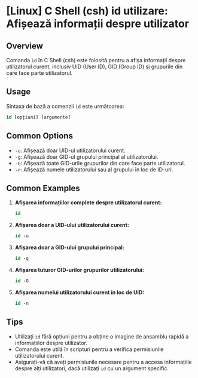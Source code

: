# [Linux] C Shell (csh) id utilizare: Afișează informații despre utilizator

## Overview
Comanda `id` în C Shell (csh) este folosită pentru a afișa informații despre utilizatorul curent, inclusiv UID (User ID), GID (Group ID) și grupurile din care face parte utilizatorul.

## Usage
Sintaxa de bază a comenzii `id` este următoarea:

```csh
id [opțiuni] [argumente]
```

## Common Options
- `-u`: Afișează doar UID-ul utilizatorului curent.
- `-g`: Afișează doar GID-ul grupului principal al utilizatorului.
- `-G`: Afișează toate GID-urile grupurilor din care face parte utilizatorul.
- `-n`: Afișează numele utilizatorului sau al grupului în loc de ID-uri.

## Common Examples
1. **Afișarea informațiilor complete despre utilizatorul curent:**
   ```csh
   id
   ```

2. **Afișarea doar a UID-ului utilizatorului curent:**
   ```csh
   id -u
   ```

3. **Afișarea doar a GID-ului grupului principal:**
   ```csh
   id -g
   ```

4. **Afișarea tuturor GID-urilor grupurilor utilizatorului:**
   ```csh
   id -G
   ```

5. **Afișarea numelui utilizatorului curent în loc de UID:**
   ```csh
   id -n
   ```

## Tips
- Utilizați `id` fără opțiuni pentru a obține o imagine de ansamblu rapidă a informațiilor despre utilizator.
- Comanda este utilă în scripturi pentru a verifica permisiunile utilizatorului curent.
- Asigurați-vă că aveți permisiunile necesare pentru a accesa informațiile despre alți utilizatori, dacă utilizați `id` cu un argument specific.